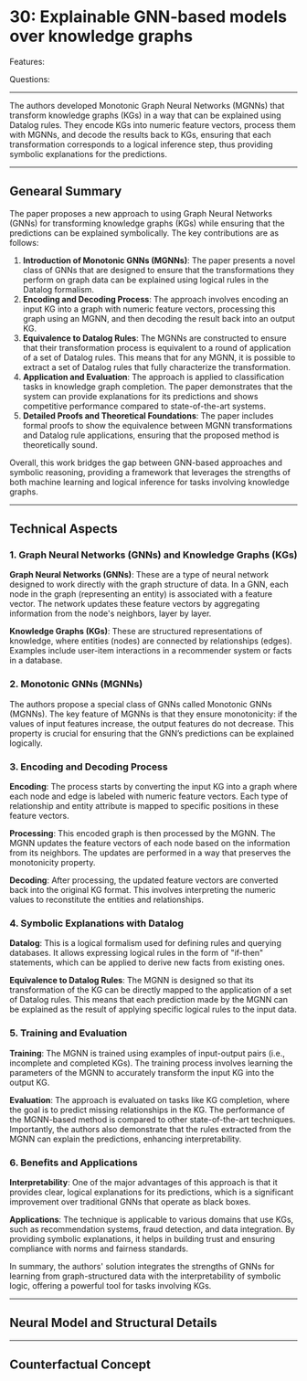 # 30: Explainable GNN-based models over knowledge graphs

Features:

Questions:

---

The authors developed Monotonic Graph Neural Networks (MGNNs) that transform knowledge graphs (KGs) in a way that can be explained using Datalog rules. They encode KGs into numeric feature vectors, process them with MGNNs, and decode the results back to KGs, ensuring that each transformation corresponds to a logical inference step, thus providing symbolic explanations for the predictions.

---

## Genearal Summary

The paper proposes a new approach to using Graph Neural Networks (GNNs) for transforming knowledge graphs (KGs) while ensuring that the predictions can be explained symbolically. The key contributions are as follows:

1. **Introduction of Monotonic GNNs (MGNNs)**: The paper presents a novel class of GNNs that are designed to ensure that the transformations they perform on graph data can be explained using logical rules in the Datalog formalism.
2. **Encoding and Decoding Process**: The approach involves encoding an input KG into a graph with numeric feature vectors, processing this graph using an MGNN, and then decoding the result back into an output KG.
3. **Equivalence to Datalog Rules**: The MGNNs are constructed to ensure that their transformation process is equivalent to a round of application of a set of Datalog rules. This means that for any MGNN, it is possible to extract a set of Datalog rules that fully characterize the transformation.
4. **Application and Evaluation**: The approach is applied to classification tasks in knowledge graph completion. The paper demonstrates that the system can provide explanations for its predictions and shows competitive performance compared to state-of-the-art systems.
5. **Detailed Proofs and Theoretical Foundations**: The paper includes formal proofs to show the equivalence between MGNN transformations and Datalog rule applications, ensuring that the proposed method is theoretically sound.

Overall, this work bridges the gap between GNN-based approaches and symbolic reasoning, providing a framework that leverages the strengths of both machine learning and logical inference for tasks involving knowledge graphs.

---

## Technical Aspects

### **1. Graph Neural Networks (GNNs) and Knowledge Graphs (KGs)**

**Graph Neural Networks (GNNs)**: These are a type of neural network designed to work directly with the graph structure of data. In a GNN, each node in the graph (representing an entity) is associated with a feature vector. The network updates these feature vectors by aggregating information from the node's neighbors, layer by layer.

**Knowledge Graphs (KGs)**: These are structured representations of knowledge, where entities (nodes) are connected by relationships (edges). Examples include user-item interactions in a recommender system or facts in a database.

### **2. Monotonic GNNs (MGNNs)**

The authors propose a special class of GNNs called Monotonic GNNs (MGNNs). The key feature of MGNNs is that they ensure monotonicity: if the values of input features increase, the output features do not decrease. This property is crucial for ensuring that the GNN’s predictions can be explained logically.

### **3. Encoding and Decoding Process**

**Encoding**: The process starts by converting the input KG into a graph where each node and edge is labeled with numeric feature vectors. Each type of relationship and entity attribute is mapped to specific positions in these feature vectors.

**Processing**: This encoded graph is then processed by the MGNN. The MGNN updates the feature vectors of each node based on the information from its neighbors. The updates are performed in a way that preserves the monotonicity property.

**Decoding**: After processing, the updated feature vectors are converted back into the original KG format. This involves interpreting the numeric values to reconstitute the entities and relationships.

### **4. Symbolic Explanations with Datalog**

**Datalog**: This is a logical formalism used for defining rules and querying databases. It allows expressing logical rules in the form of "if-then" statements, which can be applied to derive new facts from existing ones.

**Equivalence to Datalog Rules**: The MGNN is designed so that its transformation of the KG can be directly mapped to the application of a set of Datalog rules. This means that each prediction made by the MGNN can be explained as the result of applying specific logical rules to the input data.

### **5. Training and Evaluation**

**Training**: The MGNN is trained using examples of input-output pairs (i.e., incomplete and completed KGs). The training process involves learning the parameters of the MGNN to accurately transform the input KG into the output KG.

**Evaluation**: The approach is evaluated on tasks like KG completion, where the goal is to predict missing relationships in the KG. The performance of the MGNN-based method is compared to other state-of-the-art techniques. Importantly, the authors also demonstrate that the rules extracted from the MGNN can explain the predictions, enhancing interpretability.

### **6. Benefits and Applications**

**Interpretability**: One of the major advantages of this approach is that it provides clear, logical explanations for its predictions, which is a significant improvement over traditional GNNs that operate as black boxes.

**Applications**: The technique is applicable to various domains that use KGs, such as recommendation systems, fraud detection, and data integration. By providing symbolic explanations, it helps in building trust and ensuring compliance with norms and fairness standards.

In summary, the authors' solution integrates the strengths of GNNs for learning from graph-structured data with the interpretability of symbolic logic, offering a powerful tool for tasks involving KGs.

---

## Neural Model and Structural Details

---

## Counterfactual Concept